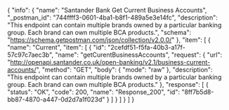 {
  "info": {
    "name": "Santander Bank Get Current Business Accounts",
    "_postman_id": "744ffff3-0601-4ba1-b8f1-489a5e3e14fc",
    "description": "This endpoint can contain multiple brands owned by a particular banking group. Each brand can own multiple BCA products.",
    "schema": "https://schema.getpostman.com/json/collection/v2.0.0/"
  },
  "item": [
    {
      "name": "Current",
      "item": [
        {
          "id": "2cefdf51-f5fa-40b3-a17f-57c97c7aec3b",
          "name": "getCurentBusinessAccounts",
          "request": {
            "url": "http://openapi.santander.co.uk/open-banking/v2.1/business-current-accounts/",
            "method": "GET",
            "body": {
              "mode": "raw"
            },
            "description": "This endpoint can contain multiple brands owned by a particular banking group. Each brand can own multiple BCA products."
          },
          "response": [
            {
              "status": "OK",
              "code": 200,
              "name": "Response_200",
              "id": "8ff7b5d8-bb87-4870-a447-0d2d7a1f023d"
            }
          ]
        }
      ]
    }
  ]
}